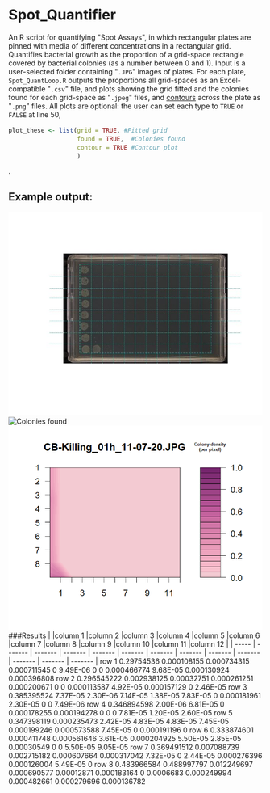 # Spot_Quantifier
An R script for quantifying "Spot Assays", in which rectangular plates are pinned with media of different concentrations in a rectangular grid. Quantifies bacterial growth as the proportion of a grid-space rectangle covered by bacterial colonies (as a number between 0 and 1).
Input is a user-selected folder containing "```.JPG```" images of plates. For each plate, ```Spot_QuantLoop.R``` outputs the proportions all grid-spaces as an Excel-compatible "```.csv```" file, and plots showing the grid fitted and the colonies found for each grid-space as "```.jpeg```" files, and  [contours](https://en.wikipedia.org/wiki/Contour_line) across the plate as "```.png```" files.
All plots are optional: the user can set each type to ```TRUE``` or ```FALSE``` at line 50,
```r
plot_these <- list(grid = TRUE, #Fitted grid
                   found = TRUE,  #Colonies found
                   contour = TRUE #Contour plot
                   )
 ```
 .
## Example output:
![Fitted grid](https://github.com/Foztarz/Spot_Quantifier/blob/master/ExampleOutput/CB-Killing_01h_11-07-20.JPG-Grid.jpeg)
![Colonies found](https://github.com/Foztarz/Spot_Quantifier/blob/master/ExampleOutput/CB-Killing_01h_11-07-20.JPG-GridCB-Killing_01h_11-07-20.JPG-OtsuFound.jpeg)
![Contour plot](https://github.com/Foztarz/Spot_Quantifier/blob/master/ExampleOutput/CB-Killing_01h_11-07-20.JPG-Contour.png)
###Results
|       |column 1	|column 2	|column 3	|column 4	|column 5	|column 6	|column 7	|column 8	|column 9	|column 10	|column 11	|column 12 |
| ----- | ------- | ------- | ------- | ------- | ------- | ------- | ------- | ------- | ------- | ------- | ------- | ------- |
row 1	0.29754536	0.000108155	0.000734315	0.000711545	0	9.49E-06	0	0	0.000466774	9.68E-05	0.000130924	0.000396808
row 2	0.296545222	0.002938125	0.00032751	0.000261251	0.000200671	0	0	0.000113587	4.92E-05	0.000157129	0	2.46E-05
row 3	0.385395524	7.37E-05	2.30E-06	7.14E-05	1.38E-05	7.83E-05	0	0.000181961	2.30E-05	0	0	7.49E-06
row 4	0.346894598	2.00E-06	6.81E-05	0	0.000178255	0.000194278	0	0	0	7.81E-05	1.20E-05	2.60E-05
row 5	0.347398119	0.000235473	2.42E-05	4.83E-05	4.83E-05	7.45E-05	0.000199246	0.000573588	7.45E-05	0	0.000191196	0
row 6	0.333874601	0.000411748	0.000561646	3.61E-05	0.000204925	5.50E-05	2.85E-05	0.00030549	0	0	5.50E-05	9.05E-05
row 7	0.369491512	0.007088739	0.002715182	0.000607664	0.000317042	7.32E-05	0	2.44E-05	0.000276396	0.000126004	5.49E-05	0
row 8	0.483966584	0.488997797	0.012249697	0.000690577	0.00012871	0.000183164	0	0.0006683	0.000249994	0.000482661	0.000279696	0.000136782
